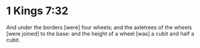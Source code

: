 # 1 Kings 7:32

And under the borders [were] four wheels; and the axletrees of the wheels [were joined] to the base: and the height of a wheel [was] a cubit and half a cubit.